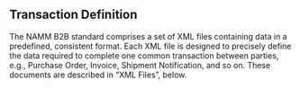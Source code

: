 ## Transaction Definition
  The NAMM B2B standard comprises a set of XML files containing data in a predefined, consistent format.
   Each XML file is designed to precisely define the data required to complete one common transaction between parties, e.g., Purchase Order, Invoice, Shipment Notification, and so on.
   These documents are described in &ldquo;XML Files&rdquo;, below.